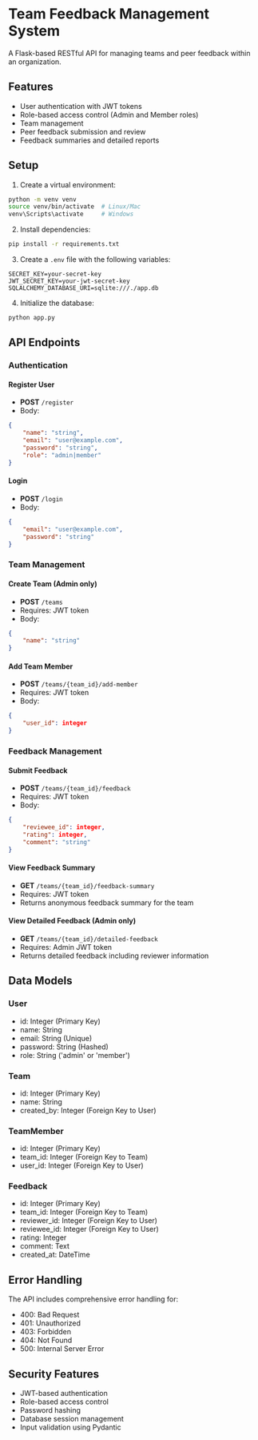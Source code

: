 # Team Feedback Management System

A Flask-based RESTful API for managing teams and peer feedback within an organization.

## Features

- User authentication with JWT tokens
- Role-based access control (Admin and Member roles)
- Team management
- Peer feedback submission and review
- Feedback summaries and detailed reports

## Setup

1. Create a virtual environment:
```bash
python -m venv venv
source venv/bin/activate  # Linux/Mac
venv\Scripts\activate     # Windows
```

2. Install dependencies:
```bash
pip install -r requirements.txt
```

3. Create a `.env` file with the following variables:
```
SECRET_KEY=your-secret-key
JWT_SECRET_KEY=your-jwt-secret-key
SQLALCHEMY_DATABASE_URI=sqlite:///./app.db
```

4. Initialize the database:
```bash
python app.py
```

## API Endpoints

### Authentication

#### Register User
- **POST** `/register`
- Body:
```json
{
    "name": "string",
    "email": "user@example.com",
    "password": "string",
    "role": "admin|member"
}
```

#### Login
- **POST** `/login`
- Body:
```json
{
    "email": "user@example.com",
    "password": "string"
}
```

### Team Management

#### Create Team (Admin only)
- **POST** `/teams`
- Requires: JWT token
- Body:
```json
{
    "name": "string"
}
```

#### Add Team Member
- **POST** `/teams/{team_id}/add-member`
- Requires: JWT token
- Body:
```json
{
    "user_id": integer
}
```

### Feedback Management

#### Submit Feedback
- **POST** `/teams/{team_id}/feedback`
- Requires: JWT token
- Body:
```json
{
    "reviewee_id": integer,
    "rating": integer,
    "comment": "string"
}
```

#### View Feedback Summary
- **GET** `/teams/{team_id}/feedback-summary`
- Requires: JWT token
- Returns anonymous feedback summary for the team

#### View Detailed Feedback (Admin only)
- **GET** `/teams/{team_id}/detailed-feedback`
- Requires: Admin JWT token
- Returns detailed feedback including reviewer information

## Data Models

### User
- id: Integer (Primary Key)
- name: String
- email: String (Unique)
- password: String (Hashed)
- role: String ('admin' or 'member')

### Team
- id: Integer (Primary Key)
- name: String
- created_by: Integer (Foreign Key to User)

### TeamMember
- id: Integer (Primary Key)
- team_id: Integer (Foreign Key to Team)
- user_id: Integer (Foreign Key to User)

### Feedback
- id: Integer (Primary Key)
- team_id: Integer (Foreign Key to Team)
- reviewer_id: Integer (Foreign Key to User)
- reviewee_id: Integer (Foreign Key to User)
- rating: Integer
- comment: Text
- created_at: DateTime

## Error Handling

The API includes comprehensive error handling for:
- 400: Bad Request
- 401: Unauthorized
- 403: Forbidden
- 404: Not Found
- 500: Internal Server Error

## Security Features

- JWT-based authentication
- Role-based access control
- Password hashing
- Database session management
- Input validation using Pydantic
